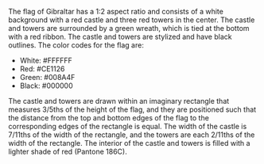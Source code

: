 The flag of Gibraltar has a 1:2 aspect ratio and consists of a white background with a red castle and three red towers in the center. The castle and towers are surrounded by a green wreath, which is tied at the bottom with a red ribbon. The castle and towers are stylized and have black outlines. The color codes for the flag are: 

- White: #FFFFFF
- Red: #CE1126
- Green: #008A4F
- Black: #000000

The castle and towers are drawn within an imaginary rectangle that measures 3/5ths of the height of the flag, and they are positioned such that the distance from the top and bottom edges of the flag to the corresponding edges of the rectangle is equal. The width of the castle is 7/11ths of the width of the rectangle, and the towers are each 2/11ths of the width of the rectangle. The interior of the castle and towers is filled with a lighter shade of red (Pantone 186C).